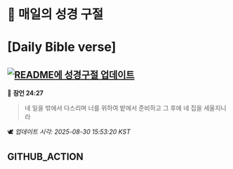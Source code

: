 # 🙏 매일의 성경 구절
# [Daily Bible verse]
## [![README에 성경구절 업데이트](https://github.com/DONGSUKA/first_test/actions/workflows/update-readme-bible.yml/badge.svg)](https://github.com/DONGSUKA/first_test/actions/workflows/update-readme-bible.yml)
<!-- START_BIBLE_VERSE -->
📖 **잠언 24:27**
> 네 일을 밖에서 다스리며 너를 위하여 밭에서 준비하고 그 후에 네 집을 세울지니라

🕊️ _업데이트 시각: 2025-08-30 15:53:20 KST_
  <!-- END_BIBLE_VERSE -->
## GITHUB_ACTION
